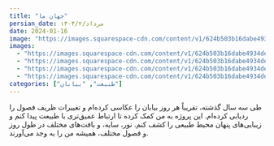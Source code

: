 ```yaml
---
title: "جهان ما"
persian_date: ۱۴۰۴/مرداد/۲
date: 2024-01-16
image: "https://images.squarespace-cdn.com/content/v1/624b503b16dabe4934de72a7/1649102926051-V9ZDE71GAH0RAQ4X9JBS/MatthiasHeiderich-082.jpg?format=2500w"
images:
  - "https://images.squarespace-cdn.com/content/v1/624b503b16dabe4934de72a7/1649102926073-3AMALD7984DLYFK155YR/MHeiderich-Southbound04.jpg?format=2500w"
  - "https://images.squarespace-cdn.com/content/v1/624b503b16dabe4934de72a7/1649102926062-X4FDKLBUG94SH9ZVPHST/MHeiderich-NIP01.jpg?format=2500w"
  - "https://images.squarespace-cdn.com/content/v1/624b503b16dabe4934de72a7/1649102926084-YIFRRVYN9J86HWU5QYU3/MHeiderich-Southbound01.jpg?format=2500w"
  - "https://images.squarespace-cdn.com/content/v1/624b503b16dabe4934de72a7/1649102926051-V9ZDE71GAH0RAQ4X9JBS/MatthiasHeiderich-082.jpg?format=2500w"
categories: ["طبیعت", "بیابان"]
---
```


طی سه سال گذشته، تقریباً هر روز بیابان را عکاسی کرده‌ام و تغییرات ظریف فصول را ردیابی کرده‌ام. 
این پروژه به من کمک کرده تا ارتباط عمیق‌تری با طبیعت پیدا کنم و زیبایی‌های پنهان محیط طبیعی را کشف کنم.
نور، سایه، و بافت‌های مختلف در طول روز و فصول مختلف، همیشه من را به وجد می‌آورند.
